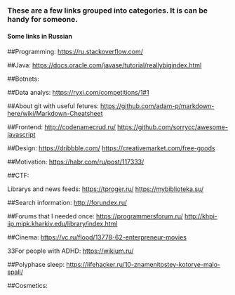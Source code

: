 ### These are a few links grouped into categories. It is can be handy for someone.
#### Some links in Russian

##Programming:
https://ru.stackoverflow.com/

##Java:
https://docs.oracle.com/javase/tutorial/reallybigindex.html

##Botnets:

##Data analys:
https://ryxi.com/competitions/1#1

##About git with useful fetures:
https://github.com/adam-p/markdown-here/wiki/Markdown-Cheatsheet

##Frontend:
http://codenamecrud.ru/
https://github.com/sorrycc/awesome-javascript

##Design:
https://dribbble.com/
https://creativemarket.com/free-goods

##Motivation:
https://habr.com/ru/post/117333/

##CTF:

Librarys and news feeds:
https://tproger.ru/
https://mybiblioteka.su/

##Search information:
http://forundex.ru/

##Forums that I needed once:
https://programmersforum.ru/
http://khpi-iip.mipk.kharkiv.edu/library/index.html

##Cinema:
https://vc.ru/flood/13778-62-enterpreneur-movies

33For people with ADHD:
https://wikium.ru/

##Polyphase sleep:
https://lifehacker.ru/10-znamenitostey-kotorye-malo-spali/

##Cosmetics:

